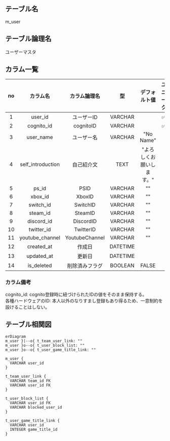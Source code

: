 ## テーブル名  
m_user
  
## テーブル論理名  
ユーザーマスタ

## カラム一覧  

| no | カラム名 | カラム論理名 | 型 | デフォルト値 | ユニーク | not null | 主キー |
| :----: | :----: | :----: | :----: | :----: | :----: | :----: | :----: |
| 1 | user_id | ユーザーID | VARCHAR |  | ✅ | ✅ | ✅ |
| 2 | cognito_id | cognitoID | VARCHAR |  | ✅ | ✅ |  |
| 3 | user_name | ユーザー名 | VARCHAR | "No Name" |  | ✅ |  |
| 4 | self_introduction | 自己紹介文 | TEXT | "よろしくお願いします。" |  | ✅ |  |
| 5 | ps_id | PSID | VARCHAR | "" |  | ✅ |  |
| 6 | xbox_id | XboxID | VARCHAR | "" |  | ✅ |  |
| 7 | switch_id | SwitchID | VARCHAR | "" |  | ✅ |  |
| 8 | steam_id | SteamID | VARCHAR | "" |  | ✅ |  |
| 9 | discord_id | DiscordID | VARCHAR | "" |  | ✅ |  |
| 10 | twitter_id | TwitterID | VARCHAR | "" |  | ✅ |  |
| 11 | youtube_channel | YoutubeChannel | VARCHAR | "" |  | ✅ |  |
| 12 | created_at | 作成日 | DATETIME |  |  | ✅ |  |
| 13 | updated_at | 更新日 | DATETIME |  |  | ✅ |  |
| 14 | is_deleted | 削除済みフラグ | BOOLEAN | FALSE |  | ✅ |  |
  
### カラム備考  
cognito_id: cognito登録時に紐づけられたIDの値をそのまま保持する。  
各種ハードウェアのID: 本人以外のなりすまし登録もあり得るため、一意制約を設けることはしない。  
  

## テーブル相関図  


```mermaid
erDiagram
m_user }|--o{ t_team_user_link: ""
m_user }o--o{ t_user_block_list: ""
m_user }o--o{ t_user_game_title_link: ""

m_user {
  VARCHAR user_id 
}

t_team_user_link {
  VARCHAR team_id FK
  VARCHAR user_id FK
}

t_user_block_list {
  VARCHAR user_id FK
  VARCHAR blocked_user_id
}

t_user_game_title_link {
  VARCHAR user_id
  INTEGER game_title_id
}
```